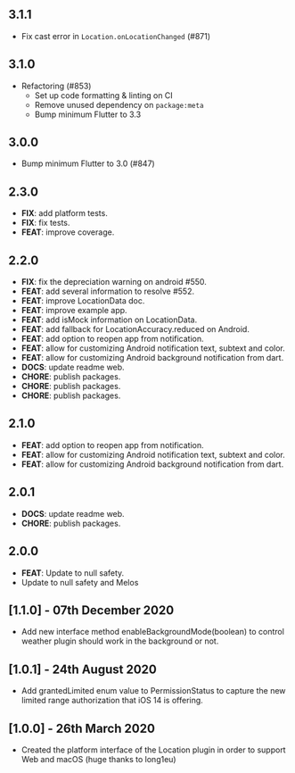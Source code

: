 ## 3.1.1

- Fix cast error in `Location.onLocationChanged` (#871)

## 3.1.0

- Refactoring (#853)
  - Set up code formatting & linting on CI
  - Remove unused dependency on `package:meta`
  - Bump minimum Flutter to 3.3

## 3.0.0

- Bump minimum Flutter to 3.0 (#847)

## 2.3.0

- **FIX**: add platform tests.
- **FIX**: fix tests.
- **FEAT**: improve coverage.

## 2.2.0

- **FIX**: fix the depreciation warning on android #550.
- **FEAT**: add several information to resolve #552.
- **FEAT**: improve LocationData doc.
- **FEAT**: improve example app.
- **FEAT**: add isMock information on LocationData.
- **FEAT**: add fallback for LocationAccuracy.reduced on Android.
- **FEAT**: add option to reopen app from notification.
- **FEAT**: allow for customizing Android notification text, subtext and color.
- **FEAT**: allow for customizing Android background notification from dart.
- **DOCS**: update readme web.
- **CHORE**: publish packages.
- **CHORE**: publish packages.
- **CHORE**: publish packages.

## 2.1.0

- **FEAT**: add option to reopen app from notification.
- **FEAT**: allow for customizing Android notification text, subtext and color.
- **FEAT**: allow for customizing Android background notification from dart.

## 2.0.1

- **DOCS**: update readme web.
- **CHORE**: publish packages.

## 2.0.0

- **FEAT**: Update to null safety.
- Update to null safety and Melos

## [1.1.0] - 07th December 2020

- Add new interface method enableBackgroundMode(boolean) to control weather
  plugin should work in the background or not.

## [1.0.1] - 24th August 2020

- Add grantedLimited enum value to PermissionStatus to capture the new limited
  range authorization that iOS 14 is offering.

## [1.0.0] - 26th March 2020

- Created the platform interface of the Location plugin in order to support Web
  and macOS (huge thanks to long1eu)
